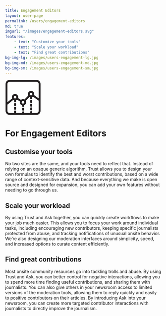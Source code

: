 ```yaml
---
title: Engagement Editors
layout: user-page
permalink: /users/engagement-editors
md: true
imgurl: "/images/engagement-editors.svg"
features:
    - text: "Customize your tools"
    - text: "Scale your workload"
    - text: "Find great contributions"
bg-img-lg: /images/users-engagement-lg.jpg
bg-img-md: /images/users-engagement-md.jpg
bg-img-sm: /images/users-engagement-sm.jpg
---
```


![Engagment Editors](/images/engagement-editors.svg)

# For Engagement Editors

## Customise your tools 

No two sites are the same, and your tools need to reflect that. Instead of relying on an opaque generic algorithm, Trust allows you to design your own formulas to identify the best and worst contributions, based on a wide range of context-sensitive data. And because everything we make is open source and designed for expansion, you can add your own features without needing to go through us.

## Scale your workload

By using Trust and Ask together, you can quickly create workflows to make your job much easier. This allows you to focus your work around individual tasks, including encouraging new contributors, keeping specific journalists protected from abuse, and tracking notifications of unusual onsite behavior. We’re also designing our moderation interfaces around simplicity, speed, and increased options to curate content efficiently.

## Find great contributions

Most onsite community resources go into tackling trolls and abuse. By using Trust and Ask, you can better control for negative interactions, allowing you to spend more time finding useful contributions, and sharing them with journalists. You can also give others in your newsroom access to limited versions of the moderation tools, allowing them to reply quickly and easily to positive contributors on their articles. By introducing Ask into your newsroom, you can create more targeted contributor interactions with journalists to directly improve the journalism.

